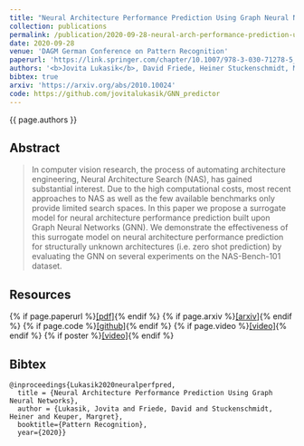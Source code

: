 ```yaml
---
title: "Neural Architecture Performance Prediction Using Graph Neural Networks"
collection: publications
permalink: /publication/2020-09-28-neural-arch-performance-prediction-using-GNNs
date: 2020-09-28
venue: 'DAGM German Conference on Pattern Recognition'
paperurl: 'https://link.springer.com/chapter/10.1007/978-3-030-71278-5_14'
authors: '<b>Jovita Lukasik</b>, David Friede, Heiner Stuckenschmidt, Margret Keuper'
bibtex: true
arxiv: 'https://arxiv.org/abs/2010.10024'
code: https://github.com/jovitalukasik/GNN_predictor
---
```

{{ page.authors }}

## Abstract 

>In computer vision research, the process of automating architecture engineering, Neural Architecture Search (NAS), has gained substantial interest. Due to the high computational costs, most recent approaches to NAS as well as the few available benchmarks only provide limited search spaces. In this paper we propose a surrogate model for neural architecture performance prediction built upon Graph Neural Networks (GNN). We demonstrate the effectiveness of this surrogate model on neural architecture performance prediction for structurally unknown architectures (i.e. zero shot prediction) by evaluating the GNN on several experiments on the NAS-Bench-101 dataset.

## Resources

{% if page.paperurl %}<a href=" {{ page.paperurl }} ">[pdf]</a>{% endif %} {% if page.arxiv %}<a href=" {{ page.arxiv }} ">[arxiv]</a>{% endif %} {% if page.code %}<a href=" {{ page.code }} ">[github]</a>{% endif %} {% if page.video %}<a href=" {{ page.video }} ">[video]</a>{% endif %} {% if poster %}<a href=" {{ page.poster }} ">[video]</a>{% endif %}

## Bibtex 

    @inproceedings{Lukasik2020neuralperfpred,
      title = {Neural Architecture Performance Prediction Using Graph Neural Networks},
      author = {Lukasik, Jovita and Friede, David and Stuckenschmidt, Heiner and Keuper, Margret},
      booktitle={Pattern Recognition},
      year={2020}}
